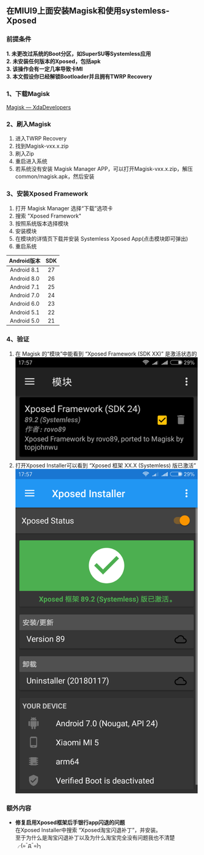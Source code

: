 ## 在MIUI9上面安装Magisk和使用systemless-Xposed

### 前提条件
**1. 未更改过系统的Boot分区，如SuperSU等Systemless应用**  
**2. 未安装任何版本的Xposed，包括apk**  
**3. 该操作会有一定几率导致卡MI**  
**3. 本文假设你已经解锁Bootloader并且拥有TWRP Recovery**  

### 1、下载Magisk
[Magisk — XdaDevelopers](https://forum.xda-developers.com/apps/magisk)  

### 2、刷入Magisk
1. 进入TWRP Recovery
2. 找到Magisk-vxx.x.zip
3. 刷入Zip
4. 重启进入系统
5. 若系统没有安装 Magisk Manager APP，可以打开Magisk-vxx.x.zip，解压common/magisk.apk，然后安装

### 3、安装Xposed Framework
1. 打开 Magisk Manager 选择“下载”选项卡
2. 搜索 "Xposed Framework"
3. 按照系统版本选择模块
4. 安装模块
5. 在模块的详情页下载并安装 Systemless Xposed App(点击模块即可弹出)
6. 重启系统

| Android版本 | SDK |
| :-: | :-: |
| Android 8.1 | 27 |
| Android 8.0 | 26 |
| Android 7.1 | 25 |
| Android 7.0 | 24 |
| Android 6.0 | 23 |
| Android 5.1 | 22 |
| Android 5.0 | 21 |

### 4、验证  
1. 在 Magisk 的“模块”中能看到 “Xposed Framework (SDK XX)” 是激活状态的  
![Magisk-Modes](../../.gitbook/assets/Magisk-Modes.png)
2. 打开Xposed Installer可以看到 “Xposed 框架 XX.X (Systemless) 版已激活”  
![Xposed-Installer](../../.gitbook/assets/Xposed-Installer.png)

### 额外内容
+ **修复启用Xposed框架后手银行app闪退的问题**  
在Xposed Installer中搜索 “Xposed淘宝闪退补丁”，并安装。  
至于为什么是淘宝闪退补丁以及为什么淘宝完全没有问题我也不清楚╭(๑¯д¯๑)╮
